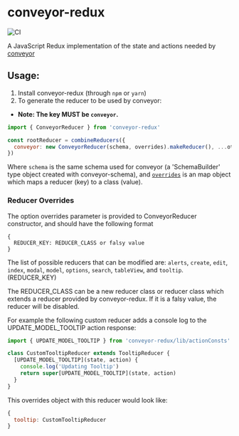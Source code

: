# conveyor-redux
![CI](https://github.com/autoinvent/conveyor-redux/workflows/CI/badge.svg)

A JavaScript Redux implementation of the state and actions needed by [conveyor](https://github.com/autoinvent/conveyor)

## Usage:
1. Install conveyor-redux (through `npm` or `yarn`)
2. To generate the reducer to be used by conveyor:
* **Note: The key MUST be `conveyor`.**
```javascript
import { ConveyorReducer } from 'conveyor-redux'

const rootReducer = combineReducers({ 
  conveyor: new ConveyorReducer(schema, overrides).makeReducer(), ...otherReducers 
})
```
Where `schema` is the same schema used for conveyor (a 'SchemaBuilder' type object created with conveyor-schema), and [`overrides`](#reducer-overrides) is an map object which maps a reducer (key) to a class (value).


### Reducer Overrides
The option overrides parameter is provided to ConveyorReducer constructor, and should have the following format
```
{
  REDUCER_KEY: REDUCER_CLASS or falsy value
}
```
The list of possible reducers that can be modified are: `alerts`, `create`, `edit`, `index`, `modal`, `model`, `options`, `search`, `tableView`, and `tooltip`. (REDUCER_KEY)

The REDUCER_CLASS can be a new reducer class or reducer class which extends a reducer provided by conveyor-redux. If it is a falsy value, the reducer will be disabled.

For example the following custom reducer adds a console log to the UPDATE_MODEL_TOOLTIP action response:
```javascript
import { UPDATE_MODEL_TOOLTIP } from 'conveyor-redux/lib/actionConsts'

class CustomTooltipReducer extends TooltipReducer {
  [UPDATE_MODEL_TOOLTIP](state, action) {
    console.log('Updating Tooltip')
    return super[UPDATE_MODEL_TOOLTIP](state, action)
  }
}
```

This overrides object with this reducer would look like:
```javascript
{
  tooltip: CustomTooltipReducer
}
```

